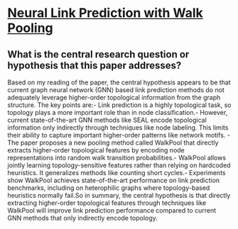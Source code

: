 # [Neural Link Prediction with Walk Pooling](https://arxiv.org/abs/2110.04375v2)

## What is the central research question or hypothesis that this paper addresses?

Based on my reading of the paper, the central hypothesis appears to be that current graph neural network (GNN) based link prediction methods do not adequately leverage higher-order topological information from the graph structure. The key points are:- Link prediction is a highly topological task, so topology plays a more important role than in node classification.- However, current state-of-the-art GNN methods like SEAL encode topological information only indirectly through techniques like node labeling. This limits their ability to capture important higher-order patterns like network motifs. - The paper proposes a new pooling method called WalkPool that directly extracts higher-order topological features by encoding node representations into random walk transition probabilities.- WalkPool allows jointly learning topology-sensitive features rather than relying on hardcoded heuristics. It generalizes methods like counting short cycles.- Experiments show WalkPool achieves state-of-the-art performance on link prediction benchmarks, including on heterophilic graphs where topology-based heuristics normally fail.So in summary, the central hypothesis is that directly extracting higher-order topological features through techniques like WalkPool will improve link prediction performance compared to current GNN methods that only indirectly encode topology.

